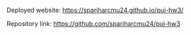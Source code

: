 Deployed website: https://spariharcmu24.github.io/pui-hw3/

Repository link: https://github.com/spariharcmu24/pui-hw3
